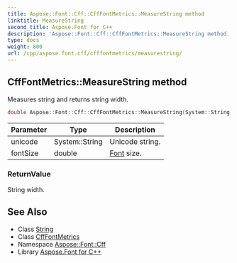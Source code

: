 ```yaml
---
title: Aspose::Font::Cff::CffFontMetrics::MeasureString method
linktitle: MeasureString
second_title: Aspose.Font for C++
description: 'Aspose::Font::Cff::CffFontMetrics::MeasureString method. Measures string and returns string width in C++.'
type: docs
weight: 800
url: /cpp/aspose.font.cff/cfffontmetrics/measurestring/
---
```

## CffFontMetrics::MeasureString method


Measures string and returns string width.

```cpp
double Aspose::Font::Cff::CffFontMetrics::MeasureString(System::String unicode, double fontSize) override
```


| Parameter | Type | Description |
| --- | --- | --- |
| unicode | System::String | Unicode string. |
| fontSize | double | [Font](../../../aspose.font/font/) size. |

### ReturnValue

String width.

## See Also

* Class [String](../../../system/string/)
* Class [CffFontMetrics](../)
* Namespace [Aspose::Font::Cff](../../)
* Library [Aspose.Font for C++](../../../)
